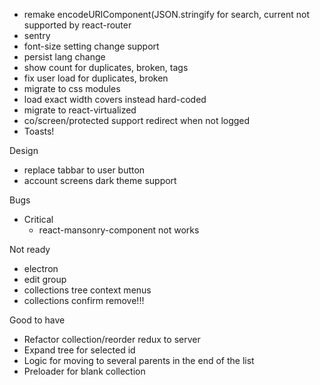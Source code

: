 - remake encodeURIComponent(JSON.stringify for search, current not supported by react-router
- sentry
- font-size setting change support
- persist lang change
- show count for duplicates, broken, tags
- fix user load for duplicates, broken
- migrate to css modules
- load exact width covers instead hard-coded
- migrate to react-virtualized
- co/screen/protected support redirect when not logged
- Toasts!

Design
- replace tabbar to user button
- account screens dark theme support

Bugs
- Critical
    - react-mansonry-component not works

Not ready
- electron
- edit group
- collections tree context menus
- collections confirm remove!!!

Good to have
- Refactor collection/reorder redux to server
- Expand tree for selected id
- Logic for moving to several parents in the end of the list
- Preloader for blank collection